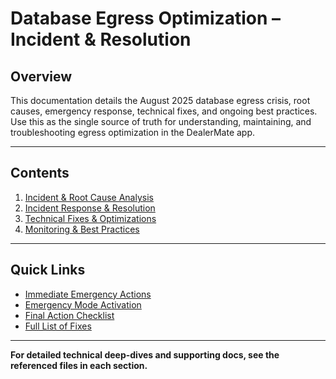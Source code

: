 # Database Egress Optimization – Incident & Resolution

## Overview
This documentation details the August 2025 database egress crisis, root causes, emergency response, technical fixes, and ongoing best practices. Use this as the single source of truth for understanding, maintaining, and troubleshooting egress optimization in the DealerMate app.

---

## Contents

1. [Incident & Root Cause Analysis](./1_Incident_Root_Cause_Analysis.md)
2. [Incident Response & Resolution](./2_Incident_Response_And_Resolution.md)
3. [Technical Fixes & Optimizations](./3_Technical_Fixes_And_Optimizations.md)
4. [Monitoring & Best Practices](./4_Monitoring_And_Best_Practices.md)

---

## Quick Links

- [Immediate Emergency Actions](../IMMEDIATE_ACTIONS_REQUIRED.md)
- [Emergency Mode Activation](../EMERGENCY_ACTIVATION.md)
- [Final Action Checklist](../FINAL_ACTION_CHECKLIST.md)
- [Full List of Fixes](../FIXES_APPLIED_SUMMARY.md)

---

**For detailed technical deep-dives and supporting docs, see the referenced files in each section.**
